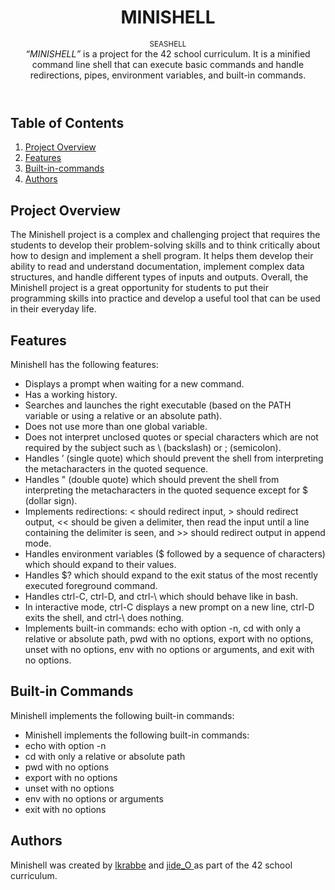 <div style="text-align:center">
    <h1 >
        MINISHELL
    </h1>
    <sub>SEASHELL</sub>
    <!-- <sub>by <a href="https://github.com/larskrabbe" target="_blank">&lt;larskrabbe&gt;</a> and <a href="https://github.com/JideOgunlana" target="_blank">&lt;jide_O&gt;</a></sub> -->
</div>
<header>
    <blockquote">
        <i><q>MINISHELL</q></i> is a project for the 42 school curriculum. It is a minified command line shell that can execute basic commands and handle redirections, pipes, environment variables, and built-in commands.
    </blockquote>
</header>
<nav>
    <h2>Table of Contents</h2>
    <ol>
        <li><a href=#overview>Project Overview</a></li>
        <li><a href="#features">Features</a></li>
        <li><a href="#built-in">Built-in-commands</a></li>
        <li><a href="#authors">Authors</a></li>
    </ol>
<nav>
<main>
    <section id="overview">
        <h2>Project Overview</h2>
        <p>
            The Minishell project is a complex and challenging project that requires the students to develop their problem-solving skills and to think critically about how to design and implement a shell program. It helps them develop their ability to read and understand documentation, implement complex data structures, and handle different types of inputs and outputs. Overall, the Minishell project is a great opportunity for students to put their programming skills into practice and develop a useful tool that can be used in their everyday life.
        </p>
    </section >
    <section id="features">
      <h2>Features</h2>
        <p>
            Minishell has the following features:
        </p>
        <ul>
            <li>
                Displays a prompt when waiting for a new command.
            </li>
            <li>
                Has a working history.
            </li>
            <li>
                Searches and launches the right executable (based on the PATH variable or using a relative or an absolute path).
            </li>
            <li>
                Does not use more than one global variable.
            </li>
            <li>
                Does not interpret unclosed quotes or special characters which are not required by the subject such as \ (backslash) or ; (semicolon).
            </li>
            <li>
                Handles ’ (single quote) which should prevent the shell from interpreting the metacharacters in the quoted sequence.
            </li>
            <li>
                Handles " (double quote) which should prevent the shell from interpreting the metacharacters in the quoted sequence except for $ (dollar sign).
            </li>
            <li>
                Implements redirections: < should redirect input, > should redirect output, << should be given a delimiter, then read the input until a line containing the delimiter is seen, and >> should redirect output in append mode.
            </li>
            <li>
                Handles environment variables ($ followed by a sequence of characters) which should expand to their values.
            </li>
            <li>
                Handles $? which should expand to the exit status of the most recently executed foreground command.
            </li>
            <li>
                Handles ctrl-C, ctrl-D, and ctrl-\ which should behave like in bash.
            </li>
            <li>
                In interactive mode, ctrl-C displays a new prompt on a new line, ctrl-D exits the shell, and ctrl-\ does nothing.
            </li>
            <li>
                Implements built-in commands: echo with option -n, cd with only a relative or absolute path, pwd with no options, export with no options, unset with no options, env with no options or arguments, and exit with no options.
            </li>
        </ul>
    </section>
    <section id="built-in">
        <h2>Built-in Commands</h2>
        <p>
            Minishell implements the following built-in commands:
        </p>
        <ul>
            <li>
                Minishell implements the following built-in commands:
            </li>
            <li>
                echo with option -n
            </li>
            <li>
                cd with only a relative or absolute path
            </li>
            <li>
                pwd with no options
            </li>
            <li>
                export with no options
            </li>
            <li>
                unset with no options
            </li>
            <li>
                env with no options or arguments
            </li>
            <li>
                exit with no options
            </li>
        </ul>
    </section>
    <section id="authors">
        <h2>Authors</h2>
        <p>
            Minishell was created by <a href="https://github.com/larskrabbe" target="_blank">lkrabbe</a> and <a href="https://github.com/JideOgunlana" target="_blank">jide_O </a> as part of the 42 school curriculum.
        </p>
    </section>
</main>
